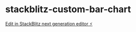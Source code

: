 # stackblitz-custom-bar-chart

[Edit in StackBlitz next generation editor ⚡️](https://stackblitz.com/~/github.com/NaorYael/stackblitz-custom-bar-chart)